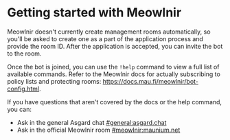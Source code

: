 # Getting started with Meowlnir

Meowlnir doesn't currently create management rooms automatically, so you'll be
asked to create one as a part of the application process and provide the room
ID. After the application is accepted, you can invite the bot to the room.

Once the bot is joined, you can use the `!help` command to view a full list of
available commands. Refer to the Meowlnir docs for actually subscribing to
policy lists and protecting rooms: <https://docs.mau.fi/meowlnir/bot-config.html>.

If you have questions that aren't covered by the docs or the help command, you can:

* Ask in the general Asgard chat [#general:asgard.chat](https://matrix.to/#/#general:asgard.chat)
* Ask in the official Meowlnir room [#meowlnir:maunium.net](https://matrix.to/#/#meowlnir:maunium.net)
